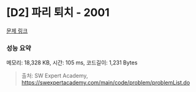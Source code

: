 # [D2] 파리 퇴치 - 2001 

[문제 링크](https://swexpertacademy.com/main/code/problem/problemDetail.do?contestProbId=AV5PzOCKAigDFAUq) 

### 성능 요약

메모리: 18,328 KB, 시간: 105 ms, 코드길이: 1,231 Bytes



> 출처: SW Expert Academy, https://swexpertacademy.com/main/code/problem/problemList.do